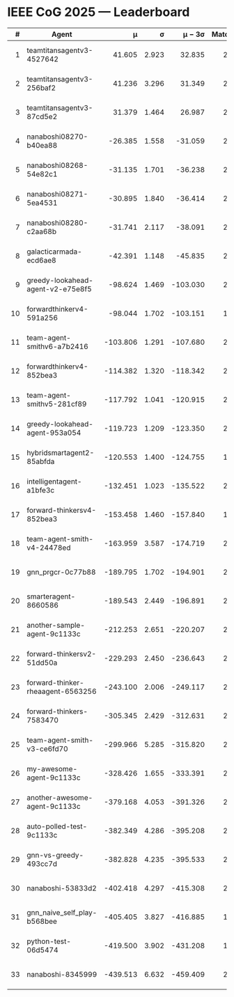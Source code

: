 # IEEE CoG 2025 — Leaderboard

| # | Agent | μ | σ | μ − 3σ | Matches | Updated |
|---:|---|---:|---:|---:|---:|---|
| 1 | teamtitansagentv3-4527642 | 41.605 | 2.923 | 32.835 | 2080 | 2025-09-01 12:52 |
| 2 | teamtitansagentv3-256baf2 | 41.236 | 3.296 | 31.349 | 2598 | 2025-09-01 12:52 |
| 3 | teamtitansagentv3-87cd5e2 | 31.379 | 1.464 | 26.987 | 2118 | 2025-09-01 12:52 |
| 4 | nanaboshi08270-b40ea88 | -26.385 | 1.558 | -31.059 | 2460 | 2025-09-01 12:52 |
| 5 | nanaboshi08268-54e82c1 | -31.135 | 1.701 | -36.238 | 2520 | 2025-09-01 12:52 |
| 6 | nanaboshi08271-5ea4531 | -30.895 | 1.840 | -36.414 | 2300 | 2025-09-01 12:52 |
| 7 | nanaboshi08280-c2aa68b | -31.741 | 2.117 | -38.091 | 2480 | 2025-09-01 12:52 |
| 8 | galacticarmada-ecd6ae8 | -42.391 | 1.148 | -45.835 | 2180 | 2025-09-01 12:52 |
| 9 | greedy-lookahead-agent-v2-e75e8f5 | -98.624 | 1.469 | -103.030 | 2888 | 2025-09-01 12:52 |
| 10 | forwardthinkerv4-591a256 | -98.044 | 1.702 | -103.151 | 1831 | 2025-09-01 12:52 |
| 11 | team-agent-smithv6-a7b2416 | -103.806 | 1.291 | -107.680 | 2740 | 2025-09-01 12:52 |
| 12 | forwardthinkerv4-852bea3 | -114.382 | 1.320 | -118.342 | 2095 | 2025-09-01 12:52 |
| 13 | team-agent-smithv5-281cf89 | -117.792 | 1.041 | -120.915 | 2420 | 2025-09-01 12:52 |
| 14 | greedy-lookahead-agent-953a054 | -119.723 | 1.209 | -123.350 | 2628 | 2025-09-01 12:52 |
| 15 | hybridsmartagent2-85abfda | -120.553 | 1.400 | -124.755 | 1835 | 2025-09-01 12:52 |
| 16 | intelligentagent-a1bfe3c | -132.451 | 1.023 | -135.522 | 2214 | 2025-09-01 12:52 |
| 17 | forward-thinkersv4-852bea3 | -153.458 | 1.460 | -157.840 | 1793 | 2025-09-01 12:52 |
| 18 | team-agent-smith-v4-24478ed | -163.959 | 3.587 | -174.719 | 2340 | 2025-09-01 12:52 |
| 19 | gnn_prgcr-0c77b88 | -189.795 | 1.702 | -194.901 | 2080 | 2025-09-01 12:52 |
| 20 | smarteragent-8660586 | -189.543 | 2.449 | -196.891 | 2064 | 2025-09-01 12:52 |
| 21 | another-sample-agent-9c1133c | -212.253 | 2.651 | -220.207 | 2560 | 2025-09-01 12:52 |
| 22 | forward-thinkersv2-51dd50a | -229.293 | 2.450 | -236.643 | 2136 | 2025-09-01 12:52 |
| 23 | forward-thinker-rheaagent-6563256 | -243.100 | 2.006 | -249.117 | 2536 | 2025-09-01 12:52 |
| 24 | forward-thinkers-7583470 | -305.345 | 2.429 | -312.631 | 2420 | 2025-09-01 12:52 |
| 25 | team-agent-smith-v3-ce6fd70 | -299.966 | 5.285 | -315.820 | 2160 | 2025-09-01 12:52 |
| 26 | my-awesome-agent-9c1133c | -328.426 | 1.655 | -333.391 | 2520 | 2025-09-01 12:52 |
| 27 | another-awesome-agent-9c1133c | -379.168 | 4.053 | -391.326 | 2560 | 2025-09-01 12:52 |
| 28 | auto-polled-test-9c1133c | -382.349 | 4.286 | -395.208 | 2700 | 2025-09-01 12:52 |
| 29 | gnn-vs-greedy-493cc7d | -382.828 | 4.235 | -395.533 | 2220 | 2025-09-01 12:52 |
| 30 | nanaboshi-53833d2 | -402.418 | 4.297 | -415.308 | 2260 | 2025-09-01 12:52 |
| 31 | gnn_naive_self_play-b568bee | -405.405 | 3.827 | -416.885 | 1420 | 2025-09-01 12:52 |
| 32 | python-test-06d5474 | -419.500 | 3.902 | -431.208 | 1900 | 2025-09-01 12:52 |
| 33 | nanaboshi-8345999 | -439.513 | 6.632 | -459.409 | 2140 | 2025-09-01 12:52 |
